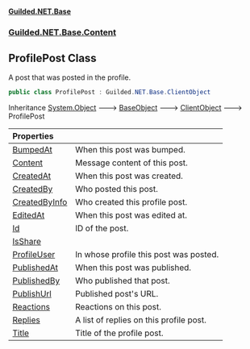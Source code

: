 
#### [Guilded.NET.Base](index 'index')
### [Guilded.NET.Base.Content](index#Guilded_NET_Base_Content 'Guilded.NET.Base.Content')
## ProfilePost Class
A post that was posted in the profile.  
```csharp
public class ProfilePost : Guilded.NET.Base.ClientObject
```

Inheritance [System.Object](https://docs.microsoft.com/en-us/dotnet/api/System.Object 'System.Object') &#129106; [BaseObject](BaseObject 'Guilded.NET.Base.BaseObject') &#129106; [ClientObject](ClientObject 'Guilded.NET.Base.ClientObject') &#129106; ProfilePost  

| Properties | |
| :--- | :--- |
| [BumpedAt](ProfilePost_BumpedAt 'Guilded.NET.Base.Content.ProfilePost.BumpedAt') | When this post was bumped.<br/> |
| [Content](ProfilePost_Content 'Guilded.NET.Base.Content.ProfilePost.Content') | Message content of this post.<br/> |
| [CreatedAt](ProfilePost_CreatedAt 'Guilded.NET.Base.Content.ProfilePost.CreatedAt') | When this post was created.<br/> |
| [CreatedBy](ProfilePost_CreatedBy 'Guilded.NET.Base.Content.ProfilePost.CreatedBy') | Who posted this post.<br/> |
| [CreatedByInfo](ProfilePost_CreatedByInfo 'Guilded.NET.Base.Content.ProfilePost.CreatedByInfo') | Who created this profile post.<br/> |
| [EditedAt](ProfilePost_EditedAt 'Guilded.NET.Base.Content.ProfilePost.EditedAt') | When this post was edited at.<br/> |
| [Id](ProfilePost_Id 'Guilded.NET.Base.Content.ProfilePost.Id') | ID of the post.<br/> |
| [IsShare](ProfilePost_IsShare 'Guilded.NET.Base.Content.ProfilePost.IsShare') |  |
| [ProfileUser](ProfilePost_ProfileUser 'Guilded.NET.Base.Content.ProfilePost.ProfileUser') | In whose profile this post was posted.<br/> |
| [PublishedAt](ProfilePost_PublishedAt 'Guilded.NET.Base.Content.ProfilePost.PublishedAt') | When this post was published.<br/> |
| [PublishedBy](ProfilePost_PublishedBy 'Guilded.NET.Base.Content.ProfilePost.PublishedBy') | Who published that post.<br/> |
| [PublishUrl](ProfilePost_PublishUrl 'Guilded.NET.Base.Content.ProfilePost.PublishUrl') | Published post's URL.<br/> |
| [Reactions](ProfilePost_Reactions 'Guilded.NET.Base.Content.ProfilePost.Reactions') | Reactions on this post.<br/> |
| [Replies](ProfilePost_Replies 'Guilded.NET.Base.Content.ProfilePost.Replies') | A list of replies on this profile post.<br/> |
| [Title](ProfilePost_Title 'Guilded.NET.Base.Content.ProfilePost.Title') | Title of the profile post.<br/> |
